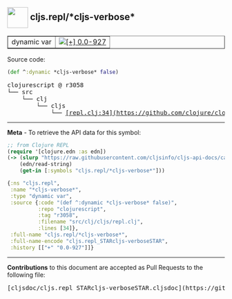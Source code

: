 ## <img width="48px" valign="middle" src="http://i.imgur.com/Hi20huC.png"> cljs.repl/\*cljs-verbose\*

 <table border="1">
<tr>

<td>dynamic var</td>
<td><a href="https://github.com/cljsinfo/cljs-api-docs/tree/0.0-927"><img valign="middle" alt="[+] 0.0-927" src="https://img.shields.io/badge/+-0.0--927-lightgrey.svg"></a> </td>
</tr>
</table>






Source code:

```clj
(def ^:dynamic *cljs-verbose* false)
```

 <pre>
clojurescript @ r3058
└── src
    └── clj
        └── cljs
            └── <ins>[repl.clj:34](https://github.com/clojure/clojurescript/blob/r3058/src/clj/cljs/repl.clj#L34)</ins>
</pre>


---

__Meta__ - To retrieve the API data for this symbol:

```clj
;; from Clojure REPL
(require '[clojure.edn :as edn])
(-> (slurp "https://raw.githubusercontent.com/cljsinfo/cljs-api-docs/catalog/cljs-api.edn")
    (edn/read-string)
    (get-in [:symbols "cljs.repl/*cljs-verbose*"]))
```

```clj
{:ns "cljs.repl",
 :name "*cljs-verbose*",
 :type "dynamic var",
 :source {:code "(def ^:dynamic *cljs-verbose* false)",
          :repo "clojurescript",
          :tag "r3058",
          :filename "src/clj/cljs/repl.clj",
          :lines [34]},
 :full-name "cljs.repl/*cljs-verbose*",
 :full-name-encode "cljs.repl_STARcljs-verboseSTAR",
 :history [["+" "0.0-927"]]}

```

---

__Contributions__ to this document are accepted as Pull Requests to the following file:

 <pre>
[cljsdoc/cljs.repl_STARcljs-verboseSTAR.cljsdoc](https://github.com/cljsinfo/cljs-api-docs/blob/master/cljsdoc/cljs.repl_STARcljs-verboseSTAR.cljsdoc)
</pre>

